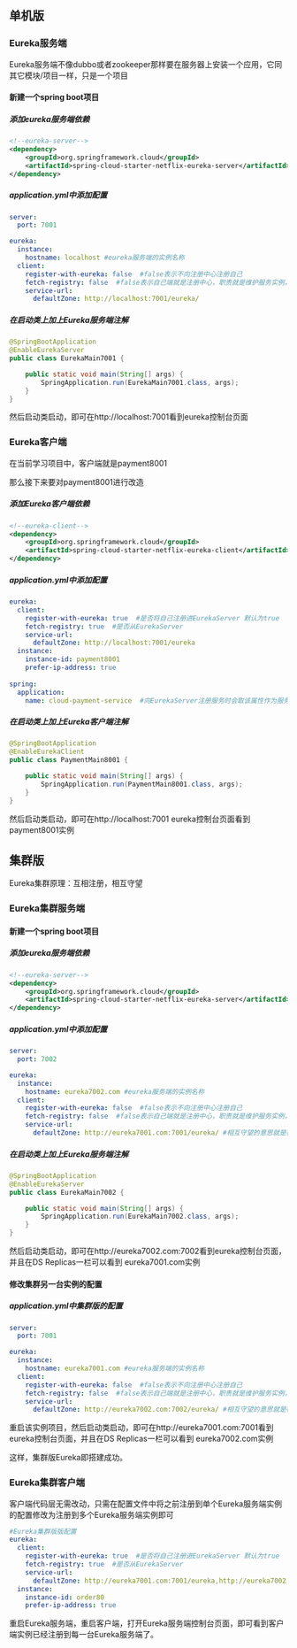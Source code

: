 

## 单机版

### Eureka服务端

Eureka服务端不像dubbo或者zookeeper那样要在服务器上安装一个应用，它同其它模块/项目一样，只是一个项目



#### 新建一个spring boot项目

##### 添加eureka服务端依赖

```xml
<!--eureka-server-->
<dependency>
    <groupId>org.springframework.cloud</groupId>
    <artifactId>spring-cloud-starter-netflix-eureka-server</artifactId>
</dependency>
```

##### application.yml中添加配置

```yaml
server:
  port: 7001

eureka:
  instance:
    hostname: localhost #eureka服务端的实例名称
  client:
    register-with-eureka: false  #false表示不向注册中心注册自己
    fetch-registry: false  #false表示自己端就是注册中心，职责就是维护服务实例，不需要去检索服务
    service-url:
      defaultZone: http://localhost:7001/eureka/
```

##### 在启动类上加上Eureka服务端注解

```java
@SpringBootApplication
@EnableEurekaServer
public class EurekaMain7001 {

    public static void main(String[] args) {
        SpringApplication.run(EurekaMain7001.class, args);
    }
}
```

然后启动类启动，即可在http://localhost:7001看到eureka控制台页面



### Eureka客户端

在当前学习项目中，客户端就是payment8001

那么接下来要对payment8001进行改造



##### 添加Eureka客户端依赖

```xml
<!--eureka-client-->
<dependency>
    <groupId>org.springframework.cloud</groupId>
    <artifactId>spring-cloud-starter-netflix-eureka-client</artifactId>
</dependency>
```

##### application.yml中添加配置

```yaml
eureka:
  client:
    register-with-eureka: true  #是否将自己注册进EurekaServer 默认为true
    fetch-registry: true  #是否从EurekaServer
    service-url:
      defaultZone: http://localhost:7001/eureka
  instance:
    instance-id: payment8001
    prefer-ip-address: true
    
spring:
  application:
    name: cloud-payment-service  #向EurekaServer注册服务时会取该属性作为服务中心里的服务名 很重要
```

##### 在启动类上加上Eureka客户端注解

```java
@SpringBootApplication
@EnableEurekaClient
public class PaymentMain8001 {

    public static void main(String[] args) {
        SpringApplication.run(PaymentMain8001.class, args);
    }
}
```

然后启动类启动，即可在http://localhost:7001 eureka控制台页面看到payment8001实例



## 集群版

Eureka集群原理：互相注册，相互守望



### Eureka集群服务端

#### 新建一个spring boot项目

##### 添加eureka服务端依赖

```xml
<!--eureka-server-->
<dependency>
    <groupId>org.springframework.cloud</groupId>
    <artifactId>spring-cloud-starter-netflix-eureka-server</artifactId>
</dependency>
```

##### application.yml中添加配置

```yaml
server:
  port: 7002

eureka:
  instance:
    hostname: eureka7002.com #eureka服务端的实例名称
  client:
    register-with-eureka: false  #false表示不向注册中心注册自己
    fetch-registry: false  #false表示自己端就是注册中心，职责就是维护服务实例，不需要去检索服务
    service-url:
      defaultZone: http://eureka7001.com:7001/eureka/ #相互守望的意思就是在这里，7002这台实例向7001实例进行注册自己，同样7001实例也要向7002实例注册自己
```

##### 在启动类上加上Eureka服务端注解

```java
@SpringBootApplication
@EnableEurekaServer
public class EurekaMain7002 {

    public static void main(String[] args) {
        SpringApplication.run(EurekaMain7002.class, args);
    }
}
```

然后启动类启动，即可在http://eureka7002.com:7002看到eureka控制台页面，并且在DS Replicas一栏可以看到 eureka7001.com实例



#### 修改集群另一台实例的配置

##### application.yml中集群版的配置

```yaml
server:
  port: 7001

eureka:
  instance:
    hostname: eureka7001.com #eureka服务端的实例名称
  client:
    register-with-eureka: false  #false表示不向注册中心注册自己
    fetch-registry: false  #false表示自己端就是注册中心，职责就是维护服务实例，不需要去检索服务
    service-url:
      defaultZone: http://eureka7002.com:7002/eureka/ #相互守望的意思就是在这里，7002这台实例向7001实例进行注册自己，同样7001实例也要向7002实例注册自己
```

重启该实例项目，然后启动类启动，即可在http://eureka7001.com:7001看到eureka控制台页面，并且在DS Replicas一栏可以看到 eureka7002.com实例



这样，集群版Eureka即搭建成功。



### Eureka集群客户端

客户端代码层无需改动，只需在配置文件中将之前注册到单个Eureka服务端实例的配置修改为注册到多个Eureka服务端实例即可

```yaml
#Eureka集群版版配置
eureka:
  client:
    register-with-eureka: true  #是否将自己注册进EurekaServer 默认为true
    fetch-registry: true  #是否从EurekaServer
    service-url:
      defaultZone: http://eureka7001.com:7001/eureka,http://eureka7002.com:7002/eureka #注册到多台Eureka服务端实例，用逗号隔开
  instance:
    instance-id: order80
    prefer-ip-address: true
```



重启Eureka服务端，重启客户端，打开Eureka服务端控制台页面，即可看到客户端实例已经注册到每一台Eureka服务端了。



